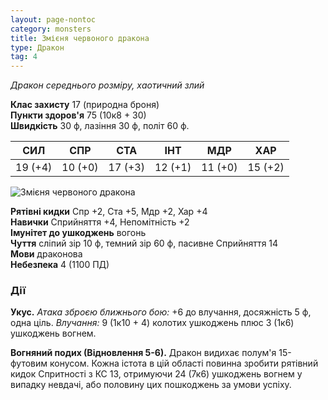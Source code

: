```yaml
---
layout: page-nontoc
category: monsters
title: Змієня червоного дракона
type: Дракон
tag: 4
---
```


_Дракон середнього розміру, хаотичний злий_

**Клас захисту** 17 (природна броня)    
**Пункти здоров'я** 75 (10к8 + 30)    
**Швидкість** 30 ф, лазіння 30 ф, політ 60 ф.

| СИЛ     | СПР     | СТА     | ІНТ     | МДР     | ХАР     |
| ------- | ------- | ------- | ------- | ------- | ------- |
| 19 (+4) | 10 (+0) | 17 (+3) | 12 (+1) | 11 (+0) | 15 (+2) |

![Змієня червоного дракона](https://www.dndbeyond.com/avatars/thumbnails/30782/412/1000/1000/638061961411525220.png)

**Рятівні кидки** Спр +2, Ста +5, Мдр +2, Хар +4    
**Навички** Сприйняття +4, Непомітність +2    
**Імунітет до ушкоджень** вогонь    
**Чуття** сліпий зір 10 ф, темний зір 60 ф, пасивне Сприйняття 14    
**Мови** драконова    
**Небезпека** 4 (1100 ПД)

### Дії
**Укус.** _Атака зброєю ближнього бою:_ +6 до влучання, досяжність 5 ф, одна ціль. _Влучання:_ 9 (1к10 + 4) колотих ушкоджень плюс 3 (1к6) ушкоджень вогнем.    

**Вогняний подих (Відновлення 5-6).** Дракон видихає полум'я 15-футовим конусом. Кожна істота в цій області повинна зробити рятівний кидок Спритності з КС 13, отримуючи 24 (7к6) ушкоджень вогнем у випадку невдачі, або половину цих пошкоджень за умови успіху.
